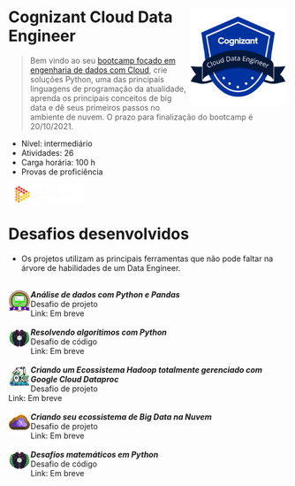 <div width="100%">
        <img src="./atividades/cognizant.png" width="35%" align="right">
<h1> Cognizant Cloud Data Engineer </h1>
</div>


> Bem vindo ao seu <a href="https://digitalinnovation.one/bootcamps/cognizant-cloud-data-engineer">bootcamp focado em engenharia de dados com Cloud</a>, crie soluções Python, uma das principais linguagens de programação da atualidade, aprenda os principais conceitos de big data e dê seus primeiros passos no ambiente de nuvem. O prazo para finalização do bootcamp é 20/10/2021.

* Nível: intermediário
* Atividades: 26
* Carga horária: 100 h
* Provas de proficiência 

<div width="100%">
    <img src="./atividades/dio.png" align="left">
</div>

<br><br>
<h1> Desafios desenvolvidos</h1>

- Os projetos utilizam as principais ferramentas que não pode faltar na árvore de habilidades de um Data Engineer.

<br>
<div width="100%">
        <img src="./atividades/dio_bagde_desafio1.png" width="8%" align="left">
        <em><b>Análise de dados com Python e Pandas</b></em><br>
        Desafio de projeto<br>
        Link: Em breve
</div>
<br>
<div width="100%">
        <img src="./atividades/dio_bagde_desafio4.png" width="8%" align="left">
        <em><b>Resolvendo algoritimos com Python</b></em><br>
        Desafio de código<br>
        Link: Em breve
</div>
<br>
<div width="100%">
        <img src="./atividades/dio_bagde_desafio2.png" width="8%" align="left">
        <em><b>Criando um Ecossistema Hadoop totalmente gerenciado com Google Cloud Dataproc</b></em><br>
        Desafio de projeto<br>
        Link: Em breve
</div>
<br>
<div width="100%">
        <img src="./atividades/dio_bagde_desafio3.png" width="8%" align="left">
        <em><b>Criando seu ecossistema de Big Data na Nuvem</b></em><br>
        Desafio de projeto<br>
        Link: Em breve
</div>
<br>
<div width="100%">
        <img src="./atividades/dio_bagde_desafio4.png" width="8%" align="left">
        <em><b>Desafios matemáticos em Python</b></em><br>
        Desafio de código<br>
        Link: Em breve
</div>
<br>

